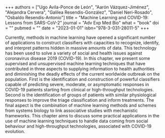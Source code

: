 +++
authors = ["Ugo Avila-Ponce de León", "Aarón Vázquez-Jiménez", "Alejandra Cervera", "Galilea Resendis-González", "Daniel Neri-Rosado", "Osbaldo Resendis-Antonio"]
title = "Machine Learning and COVID-19: Lessons from SARS-CoV-2"
journal = "Adv Exp Med Bio"
what = "book"
doi = ""
pubmed = ""
date = "2023-01-01"
isbn="978-3-031-28011-5"
+++

Currently, methods in machine learning have opened a significant number of applications to construct classifiers with capacities to recognize, identify, and interpret patterns hidden in massive amounts of data. This technology has been used to solve a variety of social and health issues against coronavirus disease 2019 (COVID-19). In this chapter, we present some supervised and unsupervised machine learning techniques that have contributed in three aspects to supplying information to health authorities and diminishing the deadly effects of the current worldwide outbreak on the population. First is the identification and construction of powerful classifiers capable of predicting severe, moderate, or asymptomatic responses in COVID-19 patients starting from clinical or high-throughput technologies. Second is the identification of groups of patients with similar physiological responses to improve the triage classification and inform treatments. The final aspect is the combination of machine learning methods and schemes from systems biology to link associative studies with mechanistic frameworks. This chapter aims to discuss some practical applications in the use of machine learning techniques to handle data coming from social behaviour and high-throughput technologies, associated with COVID-19 evolution.